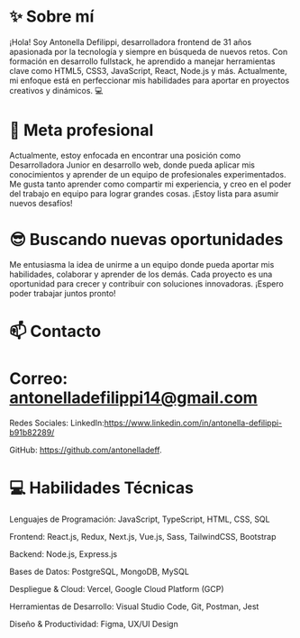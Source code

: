 # ✨ Sobre mí
¡Hola! Soy Antonella Defilippi, desarrolladora frontend de 31 años apasionada por la tecnología y siempre en búsqueda de nuevos retos. Con formación en desarrollo fullstack, he aprendido a manejar herramientas clave como HTML5, CSS3, JavaScript, React, Node.js y más. Actualmente, mi enfoque está en perfeccionar mis habilidades para aportar en proyectos creativos y dinámicos. 💻

# 🔭 Meta profesional
Actualmente, estoy enfocada en encontrar una posición como Desarrolladora Junior en desarrollo web, donde pueda aplicar mis conocimientos y aprender de un equipo de profesionales experimentados. Me gusta tanto aprender como compartir mi experiencia, y creo en el poder del trabajo en equipo para lograr grandes cosas. ¡Estoy lista para asumir nuevos desafíos! 

# 😎 Buscando nuevas oportunidades
Me entusiasma la idea de unirme a un equipo donde pueda aportar mis habilidades, colaborar y aprender de los demás. Cada proyecto es una oportunidad para crecer y contribuir con soluciones innovadoras. ¡Espero poder trabajar juntos pronto! 

# 📫 Contacto
# Correo: antonelladefilippi14@gmail.com
Redes Sociales:
LinkedIn:https://www.linkedin.com/in/antonella-defilippi-b91b82289/

GitHub: https://github.com/antonelladeff.

# 💻 Habilidades Técnicas
Lenguajes de Programación:
JavaScript, TypeScript, HTML, CSS, SQL

Frontend:
React.js, Redux, Next.js, Vue.js, Sass, TailwindCSS, Bootstrap

Backend:
Node.js, Express.js

Bases de Datos:
PostgreSQL, MongoDB, MySQL

Despliegue & Cloud:
Vercel, Google Cloud Platform (GCP)

Herramientas de Desarrollo:
Visual Studio Code, Git, Postman, Jest

Diseño & Productividad:
Figma, UX/UI Design

<!--
**antonelladeff/antonelladeff** is a ✨ _special_ ✨ repository because its `README.md` (this file) appears on your GitHub profile.

Here are some ideas to get you started:

- 🔭 I’m currently working on ...
- 🌱 I’m currently learning ...
- 👯 I’m looking to collaborate on ...
- 🤔 I’m looking for help with ...
- 💬 Ask me about ...
- 📫 How to reach me: ...
- 😄 Pronouns: ...
- ⚡ Fun fact: ...
-->
